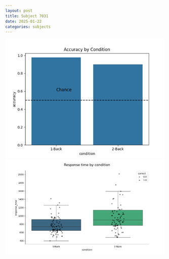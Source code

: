 ```yaml
---
layout: post
title: Subject 7031
date: 2025-01-22
categories: subjects
---
```


![](data/7031/run-35/7031_ATS_acc.png)
![](data/7031/run-35/7031_ATS_rt.png)
